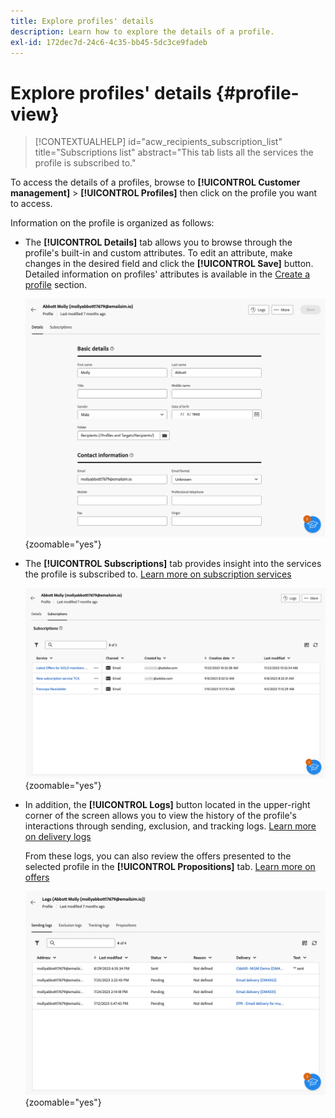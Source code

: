 ```yaml
---
title: Explore profiles' details
description: Learn how to explore the details of a profile.
exl-id: 172dec7d-24c6-4c35-bb45-5dc3ce9fadeb
---
```

# Explore profiles' details {#profile-view}

>[!CONTEXTUALHELP]
>id="acw_recipients_subscription_list"
>title="Subscriptions list"
>abstract="This tab lists all the services the profile is subscribed to."

To access the details of a profiles, browse to **[!UICONTROL Customer management]** > **[!UICONTROL Profiles]** then click on the profile you want to access.

Information on the profile is organized as follows:

* The **[!UICONTROL Details]** tab allows you to browse through the profile's built-in and custom attributes. To edit an attribute, make changes in the desired field and click the **[!UICONTROL Save]** button. Detailed information on profiles' attributes is available in the [Create a profile](create-profile.md) section.

    ![](assets/profile-details.png){zoomable="yes"}

* The **[!UICONTROL Subscriptions]** tab provides insight into the services the profile is subscribed to. [Learn more on subscription services](manage-services.md)

    ![](assets/profile-subscriptions.png){zoomable="yes"}

* In addition, the **[!UICONTROL Logs]** button located in the upper-right corner of the screen allows you to view the history of the profile's interactions through sending, exclusion, and tracking logs. [Learn more on delivery logs](../monitor/delivery-logs.md)

    From these logs, you can also review the offers presented to the selected profile in the **[!UICONTROL Propositions]** tab. [Learn more on offers](../msg/offers.md)

    ![](assets/profile-logs.png){zoomable="yes"}
